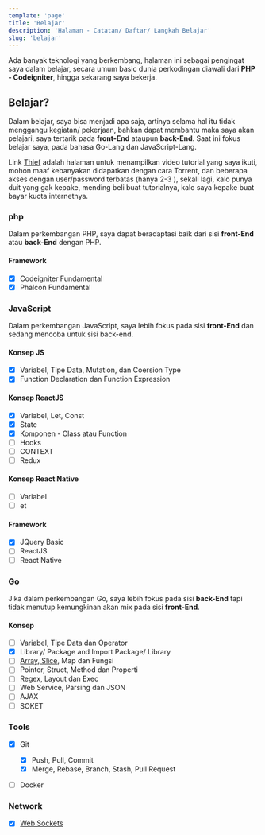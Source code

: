 ```yaml
---
template: 'page'
title: 'Belajar'
description: 'Halaman - Catatan/ Daftar/ Langkah Belajar'
slug: 'belajar'
---
```


Ada banyak teknologi yang berkembang, halaman ini sebagai pengingat saya dalam belajar, secara umum basic dunia perkodingan diawali dari **PHP - Codeigniter**, hingga sekarang saya bekerja.

## Belajar?

Dalam belajar, saya bisa menjadi apa saja, artinya selama hal itu tidak menggangu kegiatan/ pekerjaan, bahkan dapat membantu maka saya akan pelajari, saya tertarik pada **front-End** ataupun **back-End**. Saat ini fokus belajar saya, pada bahasa Go-Lang dan JavaScript-Lang.

Link [Thief](thief) adalah halaman untuk menampilkan video tutorial yang saya ikuti, mohon maaf kebanyakan didapatkan dengan cara Torrent, dan beberapa akses dengan user/password terbatas (hanya 2-3 ), sekali lagi, kalo punya duit yang gak kepake, mending beli buat tutorialnya, kalo saya kepake buat bayar kuota internetnya.

### php

Dalam perkembangan PHP, saya dapat beradaptasi baik dari sisi **front-End** atau **back-End** dengan PHP.

#### Framework

- [x] Codeigniter Fundamental
- [x] Phalcon Fundamental

### JavaScript

Dalam perkembangan JavaScript, saya lebih fokus pada sisi **front-End** dan sedang mencoba untuk sisi back-end.

#### Konsep JS

- [x] Variabel, Tipe Data, Mutation, dan Coersion Type
- [x] Function Declaration dan Function Expression

#### Konsep ReactJS

- [x] Variabel, Let, Const
- [x] State
- [x] Komponen - Class atau Function
- [ ] Hooks
- [ ] CONTEXT
- [ ] Redux

#### Konsep React Native

- [ ] Variabel
- [ ] et

#### Framework

- [x] JQuery Basic
- [ ] ReactJS
- [ ] React Native

### Go

Jika dalam perkembangan Go, saya lebih fokus pada sisi **back-End** tapi tidak menutup kemungkinan akan mix pada sisi **front-End**.

#### Konsep

- [ ] Variabel, Tipe Data dan Operator
- [x] Library/ Package and Import Package/ Library
- [ ] [Array, Slice](/memahami-slice-array-di-golang), Map dan Fungsi
- [ ] Pointer, Struct, Method dan Properti
- [ ] Regex, Layout dan Exec
- [ ] Web Service, Parsing dan JSON
- [ ] AJAX
- [ ] SOKET

### Tools

- [x] Git

  - [x] Push, Pull, Commit
  - [x] Merge, Rebase, Branch, Stash, Pull Request

- [ ] Docker

### Network

- [x] [Web Sockets](/library-esc-post-dicodeigniter-server-side-printing)
